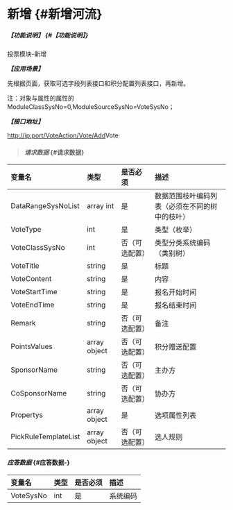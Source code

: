 # 新增 {#新增河流}

##### _【功能说明】_ {#【功能说明】}

投票模块-新增

_**【应用场景】**_

先根据页面，获取可选字段列表接口和积分配置列表接口，再新增。

注：对象与属性的属性的ModuleClassSysNo=0,ModuleSourceSysNo=VoteSysNo；

_**【接口地址】**_

[http://ip:port/VoteAction/Vote/Add](http://ip:port/HMAction/River/AddRiver)Vote

> #### _请求数据_ {#请求数据}

| 变量名 | 类型 | 是否必须 | 描述 |
| :--- | :--- | :--- | :--- |
| DataRangeSysNoList | array int | 是 | 数据范围枝叶编码列表（必须在不同的树中的枝叶） |
| VoteType | int | 是 | 类型（枚举） |
| VoteClassSysNo | int | 否（可选配置） | 类型分类系统编码（类别树） |
| VoteTitle | string | 是 | 标题 |
| VoteContent | string | 是 | 内容 |
| VoteStartTime | string | 是 | 报名开始时间 |
| VoteEndTime | string | 是 | 报名结束时间 |
| Remark | string | 否（可选配置） | 备注 |
| PointsValues | array object | 否（可选配置） | 积分赠送配置 |
| SponsorName | string | 否（可选配置） | 主办方 |
| CoSponsorName | string | 否（可选配置） | 协办方 |
| Propertys | array object | 是 | 选项属性列表 |
| PickRuleTemplateList | array object | 否（可选配置） | 选人规则 |

#### _应答数据_ {#应答数据-}

| 变量名 | 类型 | 是否必须 | 描述 |
| :--- | :--- | :--- | :--- |
| VoteSysNo | int | 是 | 系统编码 |



